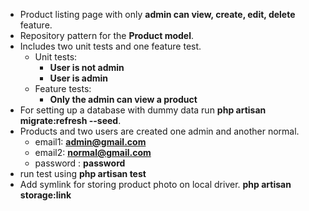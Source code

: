 - Product listing page with only **admin can view, create, edit, delete** feature.
- Repository pattern for the **Product model**.
- Includes two unit tests and one feature test.
  - Unit tests:
    - **User is not admin**
    - **User is admin**
  - Feature tests:
    - **Only the admin can view a product**
- For setting up a database with dummy data run **php artisan migrate:refresh --seed**.
- Products and two users are created one admin and another normal.
  - email1: **admin@gmail.com**
  - email2: **normal@gmail.com**
  - password : **password**
- run test using **php artisan test**
- Add symlink for storing product photo on local driver. **php artisan storage:link**
